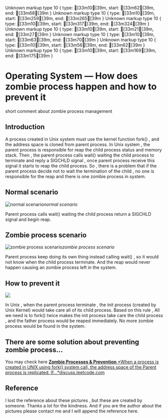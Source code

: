 Unknown markup type 10 { type: [33m10[39m, start: [33m62[39m, end: [33m68[39m }
Unknown markup type 10 { type: [33m10[39m, start: [33m259[39m, end: [33m265[39m }
Unknown markup type 10 { type: [33m10[39m, start: [33m317[39m, end: [33m324[39m }
Unknown markup type 10 { type: [33m10[39m, start: [33m21[39m, end: [33m27[39m }
Unknown markup type 10 { type: [33m10[39m, start: [33m63[39m, end: [33m70[39m }
Unknown markup type 10 { type: [33m10[39m, start: [33m56[39m, end: [33m62[39m }
Unknown markup type 10 { type: [33m10[39m, start: [33m169[39m, end: [33m175[39m }

# Operating System — How does zombie process happen and how to prevent it

short comment about zombie process management

## Introduction

A process created in Unix system must use the kernel function fork() , and the address space is cloned from parent process. In Unix system , the parent process is responsible for reap the child process status and memory stack. Then , the parent process calls wait() waiting the child process to terminate and reply a SIGCHLD signal , once parent process receive this signal it starts to reap the child process. So , there is a problem that if the parent process decide not to wait the termination of the child , no one is responsible for the reap and there is one zombie process in system.

## Normal scenario

![normal scenario](https://cdn-images-1.medium.com/max/2000/1*dCTcCl8Nc0ekDxkx_izMfQ.png)*normal scenario*

Parent process calls wait() waiting the child process return a SIGCHLD signal and begin reap.

## Zombie process scenario

![zombie process scenario](https://cdn-images-1.medium.com/max/2000/1*tfiuO55nP6YZ9DaEpnvc1Q.png)*zombie process scenario*

Parent process keep doing its own thing instead calling wait() , so it would not know when the child process terminate. And the reap would never happen causing an zombie process left in the system.

## How to prevent it

![](https://cdn-images-1.medium.com/max/2000/1*MoLt-onIxuXjwgCCjHDreg.png)

In Unix , when the parent process terminate , the init process (created by Unix Kernel) would take care all of its child process. Based on this rule , All we need is to fork() twice makes the init process take care the child process , and the father process would be reaped immediately. No more zombie process would be found in the system.

## There are some solution about preventing zombie process…

You may check here
[**Zombie Processes & Prevention**
*When a process is created in UNIX using fork() system call, the address space of the Parent process is replicated. If…*discuss.leetcode.com](https://discuss.leetcode.com/topic/91261/zombie-processes-prevention)

## Reference

I lost the reference about these pictures , but these are created by someone. Thanks a lot for the kindness. And if you are the author about the pictures please contact me and I will append the reference here.
